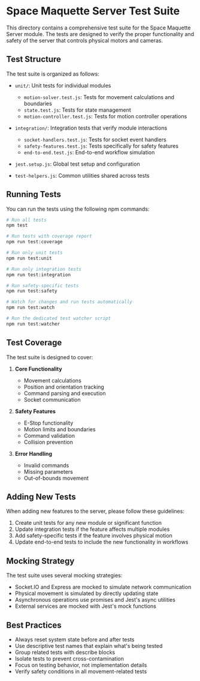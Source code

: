# Space Maquette Server Test Suite

This directory contains a comprehensive test suite for the Space Maquette Server module. The tests are designed to verify the proper functionality and safety of the server that controls physical motors and cameras.

## Test Structure

The test suite is organized as follows:

- `unit/`: Unit tests for individual modules
  - `motion-solver.test.js`: Tests for movement calculations and boundaries
  - `state.test.js`: Tests for state management
  - `motion-controller.test.js`: Tests for motion controller operations
  
- `integration/`: Integration tests that verify module interactions
  - `socket-handlers.test.js`: Tests for socket event handlers
  - `safety-features.test.js`: Tests specifically for safety features
  - `end-to-end.test.js`: End-to-end workflow simulation
  
- `jest.setup.js`: Global test setup and configuration
- `test-helpers.js`: Common utilities shared across tests

## Running Tests

You can run the tests using the following npm commands:

```bash
# Run all tests
npm test

# Run tests with coverage report
npm run test:coverage

# Run only unit tests
npm run test:unit

# Run only integration tests
npm run test:integration

# Run safety-specific tests
npm run test:safety

# Watch for changes and run tests automatically
npm run test:watch

# Run the dedicated test watcher script
npm run test:watcher
```

## Test Coverage

The test suite is designed to cover:

1. **Core Functionality**
   - Movement calculations
   - Position and orientation tracking
   - Command parsing and execution
   - Socket communication

2. **Safety Features**
   - E-Stop functionality
   - Motion limits and boundaries
   - Command validation
   - Collision prevention

3. **Error Handling**
   - Invalid commands
   - Missing parameters
   - Out-of-bounds movement

## Adding New Tests

When adding new features to the server, please follow these guidelines:

1. Create unit tests for any new module or significant function
2. Update integration tests if the feature affects multiple modules
3. Add safety-specific tests if the feature involves physical motion
4. Update end-to-end tests to include the new functionality in workflows

## Mocking Strategy

The test suite uses several mocking strategies:

- Socket.IO and Express are mocked to simulate network communication
- Physical movement is simulated by directly updating state
- Asynchronous operations use promises and Jest's async utilities
- External services are mocked with Jest's mock functions

## Best Practices

- Always reset system state before and after tests
- Use descriptive test names that explain what's being tested
- Group related tests with describe blocks
- Isolate tests to prevent cross-contamination
- Focus on testing behavior, not implementation details
- Verify safety conditions in all movement-related tests 